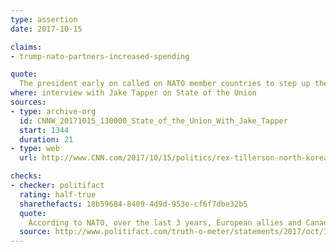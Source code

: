 ```yaml
---
type: assertion
date: 2017-10-15

claims:
- trump-nato-partners-increased-spending

quote:
  The president early on called on NATO member countries to step up their contributions, step of their commitment to NATO, modernize their own forces. And he got a lot of blow-back from that, concerns that we were going to leave NATO, that we were not committed to Article 5. He's been very clear, and as a result of that countries have stepped up contributions toward their own defense.
where: interview with Jake Tapper on State of the Union
sources:
- type: archive-org
  id: CNNW_20171015_130000_State_of_the_Union_With_Jake_Tapper
  start: 1344
  duration: 21
- type: web
  url: http://www.CNN.com/2017/10/15/politics/rex-tillerson-north-korea-cnntv/index.html

checks:
- checker: politifact
  rating: half-true
  sharethefacts: 18b59684-8409-4d9d-953e-cf6f7dbe32b5
  quote:
    According to NATO, over the last 3 years, European allies and Canada spent almost $46 billion more on defense, meaning increases in spending have occurred before Trump’s presidency. Experts said it’s possible that Trump’s pressure has contributed to the continuation of the upward trend, but Tillerson’s explanation glazes over the other factors that have led to increases, including the conflict in the Ukraine in 2014.
  source: http://www.politifact.com/truth-o-meter/statements/2017/oct/15/rex-tillerson/tillerson-says-trumps-rhetoric-has-led-increase-de/
---
```

